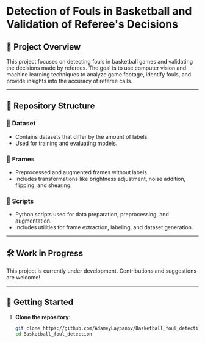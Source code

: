 # Detection of Fouls in Basketball and Validation of Referee's Decisions

## 🏀 Project Overview
This project focuses on detecting fouls in basketball games and validating the decisions made by referees. The goal is to use computer vision and machine learning techniques to analyze game footage, identify fouls, and provide insights into the accuracy of referee calls.

---

## 📂 Repository Structure

### 📁 **Dataset**
- Contains datasets that differ by the amount of labels.
- Used for training and evaluating models.

### 📁 **Frames**
- Preprocessed and augmented frames without labels.
- Includes transformations like brightness adjustment, noise addition, flipping, and shearing.

### 📁 **Scripts**
- Python scripts used for data preparation, preprocessing, and augmentation.
- Includes utilities for frame extraction, labeling, and dataset generation.

---

## 🛠️ Work in Progress
This project is currently under development. Contributions and suggestions are welcome!

---

## 🚀 Getting Started
1. **Clone the repository**:
   ```bash
   git clone https://github.com/AdameyLaypanov/Basketball_foul_detection.git
   cd Basketball_foul_detection

